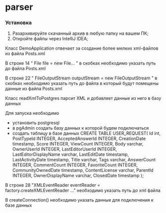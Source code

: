 # parser

### Установка

1) Разархивируйте скачанный архив в любую папку на вашем ПК;
2) Откройте файлы через IntelliJ IDEA;

Класс DemoApplication отвечает за создание более мелких xml-файлов из файла Posts.xml

В строке 14 " File file = new File... " в скобках необходимо указать путь до файла Posts.xml

В строке 22 " FileOutputStream outputStream = new FileOutputStream " в скобках необходимо указать путь до файла в который 
будут помещены данные из файла Posts.xml


Класс readXmlToPostgres парсит XML и добавляет данные из него в базу данных

Для запуска необходимо
- установить postgresql
- в pgAdmin создать базу данных к которой будем подключаться
- создать таблицу в базе данных
CREATE TABLE USER_REQUEST(
    Id int,
    PostTypeId INTEGER,
    AcceptedAnswerId INTEGER,
    CreationDate timestamp,
    Score INTEGER,
    ViewCount INTEGER,
    Body varchar,
    OwnerUserId INTEGER,
    LastEditorUserId INTEGER,
    LastEditorDisplayName varchar,
    LastEditDate timestamp,
    LastActivityDate timestamp,
    Title varchar,
    Tags varchar,
    AnswerCount INTEGER,
    CommentCount INTEGER,
    FavoriteCount INTEGER,
    CommunityOwnedDate timestamp,
    ContentLicense varchar,
    ParentId INTEGER,
    OwnerDisplayName varchar,
    ClosedDate timestamp
);

В строке 28  "XMLEventReader eventReader = factory.createXMLEventReader ..." необходимо указать путь до xml файла

В createConnection() необходимо указать данные для подключения к базе данных
